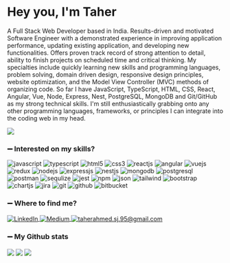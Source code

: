 <h1>Hey you, I'm Taher</h1>

A Full Stack Web Developer based in India. Results-driven and motivated Software Engineer with a demonstrated experience in improving application performance, updating existing application, and developing new functionalities. Offers proven track record of strong attention to detail, ability to finish projects on scheduled time and critical thinking. My specialties include quickly learning new skills and programming languages, problem solving, domain driven design, responsive design principles, website optimization, and the Model View Controller (MVC) methods of organizing code. So far I have JavaScript, TypeScript, HTML, CSS, React, Angular, Vue, Node, Express, Nest, PostgreSQL, MongoDB and Git/GitHub as my strong technical skills. I'm still enthusiastically grabbing onto any other programming languages, frameworks, or principles I can integrate into the coding web in my head.

![](https://komarev.com/ghpvc/?username=your-github-taherahmed14&style=flat-square&label=Profile+Views)

### :heavy_minus_sign: Interested on my skills?
<p>
<a><img src="https://img.shields.io/badge/JavaScript-323330?style=for-the-badge&logo=javascript&logoColor=F7DF1E" alt="javascript"/></a>
<a><img src="https://img.shields.io/badge/typescript-%23007ACC.svg?style=for-the-badge&logo=typescript&logoColor=white" alt="typescript"/></a>
<a><img src="https://img.shields.io/badge/HTML5-E34F26?style=for-the-badge&logo=html5&logoColor=white" alt="html5"/></a>
<a><img src="https://img.shields.io/badge/CSS3-1572B6?style=for-the-badge&logo=css3&logoColor=white" alt="css3"/> </a>
<a><img src="https://img.shields.io/badge/React-20232A?style=for-the-badge&logo=react&logoColor=61DAFB" alt="reactjs" /></a>
<a><img src="https://img.shields.io/badge/Angular-C21325?style=for-the-badge&logo=angular&logoColor=white" alt="angular" /></a>
<a><img src="https://img.shields.io/badge/vuejs-%2335495e.svg?style=for-the-badge&logo=vuedotjs&logoColor=%234FC08D" alt="vuejs" /></a>
<a><img src="https://img.shields.io/badge/Redux-593D88?style=for-the-badge&logo=redux&logoColor=white" alt="redux" /></a>
<a><img src="https://img.shields.io/badge/Node.js-339933?style=for-the-badge&logo=nodedotjs&logoColor=white" alt="nodejs" /></a>
<a><img src="https://img.shields.io/badge/Express.js-000000?style=for-the-badge&logo=express&logoColor=white" alt="expressjs"/></a>
<a><img src="https://img.shields.io/badge/nestjs-%23E0234E.svg?style=for-the-badge&logo=nestjs&logoColor=white" alt="nestjs"/></a>
<a><img src="https://img.shields.io/badge/MongoDB-4EA94B?style=for-the-badge&logo=mongodb&logoColor=white" alt="mongodb"/></a>
<a><img src="https://img.shields.io/badge/postgres-%23316192.svg?style=for-the-badge&logo=postgresql&logoColor=white" alt="postgresql"/></a>
<a><img src="https://img.shields.io/badge/Postman-FF6C37?style=for-the-badge&logo=Postman&logoColor=white" alt="postman"/></a>
<a><img src="https://img.shields.io/badge/Sequelize-52B0E7?style=for-the-badge&logo=Sequelize&logoColor=white" alt="sequlize"/></a>
<a><img src="https://img.shields.io/badge/Jest-C21325?style=for-the-badge&logo=jest&logoColor=white" alt="jest"/></a>
<a><img src="https://img.shields.io/badge/npm-CB3837?style=for-the-badge&logo=npm&logoColor=white" alt="npm"/></a>
<a><img src="https://img.shields.io/badge/JWT-black?style=for-the-badge&logo=JSON%20web%20tokens" alt="json"/></a>
<a><img src="https://img.shields.io/badge/Tailwind_CSS-38B2AC?style=for-the-badge&logo=tailwind-css&logoColor=white" alt="tailwind"/></a>
<a><img src="https://img.shields.io/badge/bootstrap-%23563D7C.svg?style=for-the-badge&logo=bootstrap&logoColor=white" alt="bootstrap"/></a>
<a><img src="https://img.shields.io/badge/Chart.js-FF6384?style=for-the-badge&logo=chartdotjs&logoColor=white" alt="chartjs"/></a>
<a><img src="https://img.shields.io/badge/jira-%230A0FFF.svg?style=for-the-badge&logo=jira&logoColor=white" alt="jira"/></a>
 <a><img src="https://img.shields.io/badge/git-%23F05033.svg?style=for-the-badge&logo=git&logoColor=white" alt="git"/></a>
 <a><img src="https://img.shields.io/badge/github-%23121011.svg?style=for-the-badge&logo=github&logoColor=white" alt="github"/></a>
 <a><img src="https://img.shields.io/badge/bitbucket-%230047B3.svg?style=for-the-badge&logo=bitbucket&logoColor=white" alt="bitbucket"/></a>

 


</p>

### :heavy_minus_sign: Where to find me?
<p> 
 <a href="https://www.linkedin.com/in/taher-ahmed-bb96b6123/" target="_blank">
  <img  align="center" alt="LinkedIn" src="https://img.shields.io/badge/linkedin-%230077B5.svg?&style=for-the-badge&logo=linkedin&logoColor=white" /> 
 </a> 
 <a href="https://medium.com/@taherahmed.sj.95" target="_blank">
  <img  align="center" alt="Medium" src="https://img.shields.io/badge/medium-%2312100E.svg?&style=for-the-badge&logo=medium&logoColor=white" />
 </a>
 <a title="taherahmed.sj.95@gmail.com" href="mailto:taherahmed.sj.95@gmail.com">
   <img align="center" src="https://img.shields.io/badge/Gmail-D14836?style=for-the-badge&logo=gmail&logoColor=white" alt="taherahmed.sj.95@gmail.com" /></a>
</p>

### :heavy_minus_sign: My Github stats
<p>
<img align="center" src="https://github-readme-stats.vercel.app/api/top-langs/?username=taherahmed14&layout=compact&bg_color=0,73FA79,73FDFF,7A81FF&theme=graywhite&langs_count=10&exclude_repo=kasweb">
<img align="center" src="https://github-readme-stats.vercel.app/api?username=taherahmed14&count_private=true&show_icons=trueline_height=21&bg_color=0,EC6C6C,FFD479,FFFC79,73FA79&theme=graywhite">
<img align="center" src="https://github-readme-streak-stats.herokuapp.com/?user=taherahmed14&theme=dracula">
</p>

